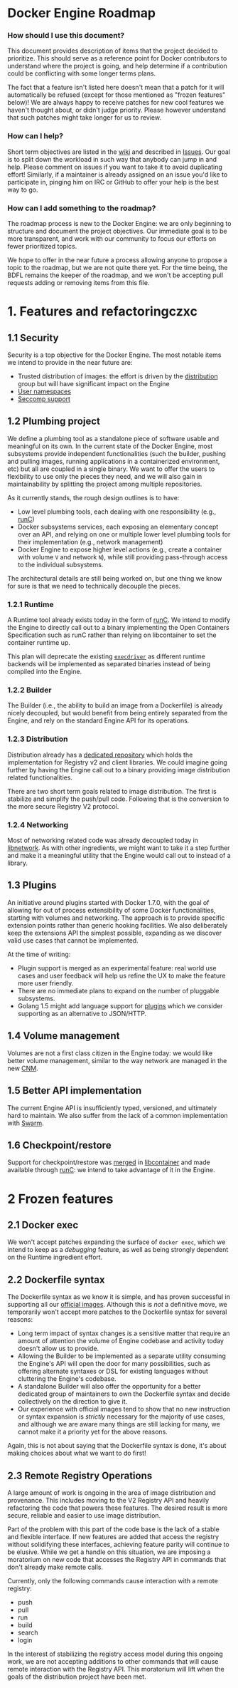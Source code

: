 Docker Engine Roadmap
=====================

### How should I use this document?

This document provides description of items that the project decided to prioritize. This should
serve as a reference point for Docker contributors to understand where the project is going, and
help determine if a contribution could be conflicting with some longer terms plans.

The fact that a feature isn't listed here doesn't mean that a patch for it will automatically be
refused (except for those mentioned as "frozen features" below)! We are always happy to receive
patches for new cool features we haven't thought about, or didn't judge priority. Please however
understand that such patches might take longer for us to review.

### How can I help?

Short term objectives are listed in the [wiki](https://github.com/docker/docker/wiki) and described
in [Issues](https://github.com/docker/docker/issues?q=is%3Aopen+is%3Aissue+label%3Aroadmap). Our
goal is to split down the workload in such way that anybody can jump in and help. Please comment on
issues if you want to take it to avoid duplicating effort! Similarly, if a maintainer is already
assigned on an issue you'd like to participate in, pinging him on IRC or GitHub to offer your help is
the best way to go.

### How can I add something to the roadmap?

The roadmap process is new to the Docker Engine: we are only beginning to structure and document the
project objectives. Our immediate goal is to be more transparent, and work with our community to
focus our efforts on fewer prioritized topics.

We hope to offer in the near future a process allowing anyone to propose a topic to the roadmap, but
we are not quite there yet. For the time being, the BDFL remains the keeper of the roadmap, and we
won't be accepting pull requests adding or removing items from this file.

# 1. Features and refactoringczxc

## 1.1 Security

Security is a top objective for the Docker Engine. The most notable items we intend to provide in
the near future are:

- Trusted distribution of images: the effort is driven by the [distribution](https://github.com/docker/distribution)
group but will have significant impact on the Engine
- [User namespaces](https://github.com/docker/docker/pull/12648)
- [Seccomp support](https://github.com/docker/libcontainer/pull/613)

## 1.2 Plumbing project

We define a plumbing tool as a standalone piece of software usable and meaningful on its own. In
the current state of the Docker Engine, most subsystems provide independent functionalities (such
the builder, pushing and pulling images, running applications in a containerized environment, etc)
but all are coupled in a single binary.  We want to offer the users to flexibility to use only the
pieces they need, and we will also gain in maintainability by splitting the project among multiple
repositories.

As it currently stands, the rough design outlines is to have:
- Low level plumbing tools, each dealing with one responsibility (e.g., [runC](https://runc.io))
- Docker subsystems services, each exposing an elementary concept over an API, and relying on one or
multiple lower level plumbing tools for their implementation (e.g., network management)
- Docker Engine to expose higher level actions (e.g., create a container with volume `V` and network
`N`), while still providing pass-through access to the individual subsystems.

The architectural details are still being worked on, but one thing we know for sure is that we need
to technically decouple the pieces.

### 1.2.1 Runtime

A Runtime tool already exists today in the form of [runC](https://github.com/opencontainers/runc).
We intend to modify the Engine to directly call out to a binary implementing the Open Containers
Specification such as runC rather than relying on libcontainer to set the container runtime up.

This plan will deprecate the existing [`execdriver`](https://github.com/docker/docker/tree/master/daemon/execdriver)
as different runtime backends will be implemented as separated binaries instead of being compiled
into the Engine.

### 1.2.2 Builder

The Builder (i.e., the ability to build an image from a Dockerfile) is already nicely decoupled,
but would benefit from being entirely separated from the Engine, and rely on the standard Engine
API for its operations.

### 1.2.3 Distribution

Distribution already has a [dedicated repository](https://github.com/docker/distribution) which
holds the implementation for Registry v2 and client libraries. We could imagine going further by
having the Engine call out to a binary providing image distribution related functionalities.

There are two short term goals related to image distribution. The first is stabilize and simplify
the push/pull code. Following that is the conversion to the more secure Registry V2 protocol.

### 1.2.4 Networking

Most of networking related code was already decoupled today in [libnetwork](https://github.com/docker/libnetwork).
As with other ingredients, we might want to take it a step further and make it a meaningful utility
that the Engine would call out to instead of a library.

## 1.3 Plugins

An initiative around plugins started with Docker 1.7.0, with the goal of allowing for out of
process extensibility of some Docker functionalities, starting with volumes and networking. The
approach is to provide specific extension points rather than generic hooking facilities. We also
deliberately keep the extensions API the simplest possible, expanding as we discover valid use
cases that cannot be implemented.

At the time of writing:

- Plugin support is merged as an experimental feature: real world use cases and user feedback will
help us refine the UX to make the feature more user friendly.
- There are no immediate plans to expand on the number of pluggable subsystems.
- Golang 1.5 might add language support for [plugins](https://docs.google.com/document/d/1nr-TQHw_er6GOQRsF6T43GGhFDelrAP0NqSS_00RgZQ)
which we consider supporting as an alternative to JSON/HTTP.

## 1.4 Volume management

Volumes are not a first class citizen in the Engine today: we would like better volume management,
similar to the way network are managed in the new [CNM](https://github.com/docker/docker/issues/9983).

## 1.5 Better API implementation

The current Engine API is insufficiently typed, versioned, and ultimately hard to maintain. We
also suffer from the lack of a common implementation with [Swarm](https://github.com/docker/swarm).

## 1.6 Checkpoint/restore

Support for checkpoint/restore was [merged](https://github.com/docker/libcontainer/pull/479) in
[libcontainer](https://github.com/docker/libcontainer) and made available through [runC](https://runc.io):
we intend to take advantage of it in the Engine.

# 2 Frozen features

## 2.1 Docker exec

We won't accept patches expanding the surface of `docker exec`, which we intend to keep as a
*debugging* feature, as well as being strongly dependent on the Runtime ingredient effort.

## 2.2 Dockerfile syntax

The Dockerfile syntax as we know it is simple, and has proven successful in supporting all our
[official images](https://github.com/docker-library/official-images). Although this is *not* a
definitive move, we temporarily won't accept more patches to the Dockerfile syntax for several
reasons:

- Long term impact of syntax changes is a sensitive matter that require an amount of attention
the volume of Engine codebase and activity today doesn't allow us to provide.
- Allowing the Builder to be implemented as a separate utility consuming the Engine's API will
open the door for many possibilities, such as offering alternate syntaxes or DSL for existing
languages without cluttering the Engine's codebase.
- A standalone Builder will also offer the opportunity for a better dedicated group of maintainers
to own the Dockerfile syntax and decide collectively on the direction to give it.
- Our experience with official images tend to show that no new instruction or syntax expansion is
*strictly* necessary for the majority of use cases, and although we are aware many things are still
lacking for many, we cannot make it a priority yet for the above reasons.

Again, this is not about saying that the Dockerfile syntax is done, it's about making choices about
what we want to do first!

## 2.3 Remote Registry Operations

A large amount of work is ongoing in the area of image distribution and
provenance. This includes moving to the V2 Registry API and heavily
refactoring the code that powers these features. The desired result is more
secure, reliable and easier to use image distribution.

Part of the problem with this part of the code base is the lack of a stable
and flexible interface. If new features are added that access the registry
without solidifying these interfaces, achieving feature parity will continue
to be elusive. While we get a handle on this situation, we are imposing a
moratorium on new code that accesses the Registry API in commands that don't
already make remote calls.

Currently, only the following commands cause interaction with a remote
registry:

- push
- pull
- run
- build
- search
- login

In the interest of stabilizing the registry access model during this ongoing
work, we are not accepting additions to other commands that will cause remote
interaction with the Registry API. This moratorium will lift when the goals of
the distribution project have been met.
